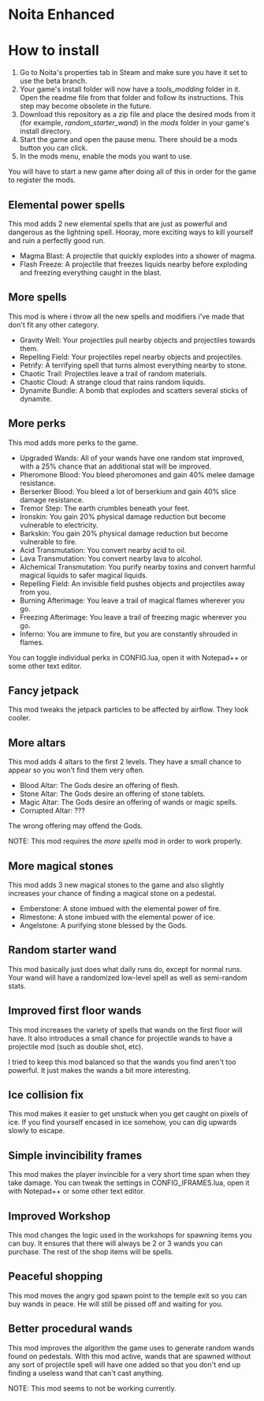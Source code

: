 # Noita Enhanced



# How to install

1. Go to Noita's properties tab in Steam and make sure you have it set to use the beta branch.
2. Your game's install folder will now have a _tools_modding_ folder in it. Open the readme file from that folder and follow its instructions. This step may become obsolete in the future.
3. Download this repository as a zip file and place the desired mods from it (for example, _random_starter_wand_) in the _mods_ folder in your game's install directory.
4. Start the game and open the pause menu. There should be a mods button you can click. 
5. In the mods menu, enable the mods you want to use.

You will have to start a new game after doing all of this in order for the game to register the mods.

## Elemental power spells

This mod adds 2 new elemental spells that are just as powerful and dangerous as the lightning spell. Hooray, more exciting ways to kill yourself and ruin a perfectly good run.

- Magma Blast: A projectile that quickly explodes into a shower of magma.
- Flash Freeze: A projectile that freezes liquids nearby before exploding and freezing everything caught in the blast.

## More spells

This mod is where i throw all the new spells and modifiers i've made that don't fit any other category.

- Gravity Well: Your projectiles pull nearby objects and projectiles towards them.
- Repelling Field: Your projectiles repel nearby objects and projectiles.
- Petrify: A terrifying spell that turns almost everything nearby to stone.
- Chaotic Trail: Projectiles leave a trail of random materials.
- Chaotic Cloud: A strange cloud that rains random liquids.
- Dynamite Bundle: A bomb that explodes and scatters several sticks of dynamite.

## More perks

This mod adds more perks to the game.

- Upgraded Wands: All of your wands have one random stat improved, with a 25% chance that an additional stat will be improved.
- Pheromone Blood: You bleed pheromones and gain 40% melee damage resistance.
- Berserker Blood: You bleed a lot of berserkium and gain 40% slice damage resistance.
- Tremor Step: The earth crumbles beneath your feet.
- Ironskin: You gain 20% physical damage reduction but become vulnerable to electricity.
- Barkskin: You gain 20% physical damage reduction but become vulnerable to fire.
- Acid Transmutation: You convert nearby acid to oil.
- Lava Transmutation: You convert nearby lava to alcohol.
- Alchemical Transmutation: You purify nearby toxins and convert harmful magical liquids to safer magical liquids.
- Repelling Field: An invisible field pushes objects and projectiles away from you.
- Burning Afterimage: You leave a trail of magical flames wherever you go.
- Freezing Afterimage: You leave a trail of freezing magic wherever you go.
- Inferno: You are immune to fire, but you are constantly shrouded in flames.

You can toggle individual perks in CONFIG.lua, open it with Notepad++ or some other text editor.

## Fancy jetpack

This mod tweaks the jetpack particles to be affected by airflow. They look cooler.

## More altars

This mod adds 4 altars to the first 2 levels. They have a small chance to appear so you won't find them very often.

- Blood Altar: The Gods desire an offering of flesh.
- Stone Altar: The Gods desire an offering of stone tablets.
- Magic Altar: The Gods desire an offering of wands or magic spells.
- Corrupted Altar: ???

The wrong offering may offend the Gods.

NOTE: This mod requires the _more spells_ mod in order to work properly.

## More magical stones

This mod adds 3 new magical stones to the game and also slightly increases your chance of finding a magical stone on a pedestal.

- Emberstone: A stone imbued with the elemental power of fire.
- Rimestone: A stone imbued with the elemental power of ice.
- Angelstone: A purifying stone blessed by the Gods.

## Random starter wand

This mod basically just does what daily runs do, except for normal runs. Your wand will have a randomized low-level spell as well as semi-random stats.

## Improved first floor wands

This mod increases the variety of spells that wands on the first floor will have. It also introduces a small chance for projectile wands to have a projectile mod (such as double shot, etc).

I tried to keep this mod balanced so that the wands you find aren't too powerful. It just makes the wands a bit more interesting.

## Ice collision fix

This mod makes it easier to get unstuck when you get caught on pixels of ice. If you find yourself encased in ice somehow, you can dig upwards slowly to escape.

## Simple invincibility frames

This mod makes the player invincible for a very short time span when they take damage. You can tweak the settings in CONFIG_IFRAMES.lua, open it with Notepad++ or some other text editor.

## Improved Workshop

This mod changes the logic used in the workshops for spawning items you can buy. It ensures that there will always be 2 or 3 wands you can purchase. The rest of the shop items will be spells.

## Peaceful shopping

This mod moves the angry god spawn point to the temple exit so you can buy wands in peace. He will still be pissed off and waiting for you.

## Better procedural wands

This mod improves the algorithm the game uses to generate random wands found on pedestals. With this mod active, wands that are spawned without any sort of projectile spell will have one added so that you don't end up finding a useless wand that can't cast anything.

NOTE: This mod seems to not be working currently. 


